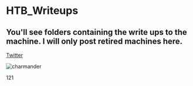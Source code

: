 # HTB_Writeups

## You'll see folders containing the write ups to the machine. I will only post retired machines here. 


[Twitter](https://twitter.com)

![charmander](https://user-images.githubusercontent.com/110210595/185779799-41ae4431-e6eb-4af9-9b14-5761765dda0e.jpg)



[1]: https://en.wikipedia.org/wiki/Hobbit#Lifestyle "Hobbit lifestyles"

121
